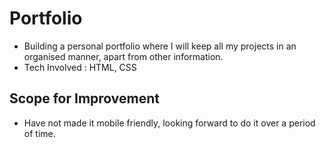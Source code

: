 # Portfolio
- Building a personal portfolio where I will keep all my projects in an organised manner, apart from other information.
- Tech Involved : HTML, CSS 

## Scope for Improvement

- Have not made it mobile friendly, looking forward to do it over a period of time.

